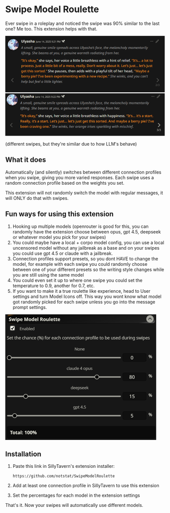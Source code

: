 # Swipe Model Roulette

Ever swipe in a roleplay and noticed the swipe was 90% similar to the last one? Me too. This extension helps with that.

![First swipe example](images/example1.png)
![Second swipe example](images/example2.png)

(different swipes, but they're similar due to how LLM's behave)

## What it does

Automatically (and silently) switches between different connection profiles when you swipe, giving you more varied responses. Each swipe uses a random connection profile based on the weights you set.

This extension will not randomly switch the model with regular messages, it will ONLY do that with swipes.

## Fun ways for using this extension
1. Hooking up multiple models (openrouter is good for this, you can randomly have the extension choose between opus, gpt 4.5, deepseek or whatever model you pick for your swipes)
2. You could maybe have a local + corpo model config, you can use a local uncensored model without any jailbreak as a base and on your swipes you could use gpt 4.5 or claude with a jailbreak.
3. Connection profiles support presets, so you dont HAVE to change the model, for example with each swipe you could randomly choose between one of your different presets so the writing style changes while you are still using the same model
4. You could even set it up to where one swipe you could set the temperature to 0.9, another for 0.7, etc.
5. If you want to make it a true roulette like experience, head to User settings and turn Model Icons off. This way you wont know what model got randomly picked for each swipe unless you go into the message prompt settings.

![Extension settings](images/extensionsettings.png)
   
## Installation

1. Paste this link in SillyTavern's extension installer:
   ```
   https://github.com/notstat/SwipeModelRoulette
   ```

2. Add at least one connection profile in SillyTavern to use this extension

3. Set the percentages for each model in the extension settings

That's it. Now your swipes will automatically use different models.
